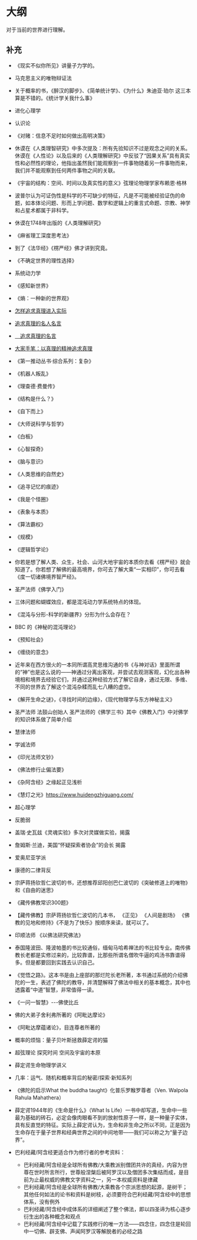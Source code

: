 # 大纲

对于当前的世界进行理解。


## 补充

- 《现实不似你所见》讲量子力学的。
- 马克思主义的唯物辩证法
- 关于概率的书，《醉汉的脚步》、《简单统计学》、《为什么》朱迪亚·珀尔 这三本算是不错的。《统计学关我什么事》
- 进化心理学
- 认识论
- 《对赌：信息不足时如何做出高明决策》
- 休谟在《人类理智研究》中多次提及：所有先验知识不过是观念之间的关系。休谟在《人性论》以及后来的《人类理解研究》中反驳了“因果关系”具有真实性和必然性的理论，他指出虽然我们能观察到一件事物随着另一件事物而来，我们并不能观察到任何两件事物之间的关联。
- 《宇宙的结构：空间、时间以及真实性的意义》弦理论物理学家布赖恩·格林
- 波普尔认为可证伪性是科学的不可缺少的特征，凡是不可能被经验证伪的命题，如本体论问题、形而上学问题、数学和逻辑上的重言式命题、宗教、神学和占星术都属于非科学。
- 休谟在1748年出版的《人类理解研究》
- 《麻省理工深度思考法》
- 到了《法华经》《楞严经》佛才讲到究竟。
- 《不确定世界的理性选择》
- 系统动力学
- 《感知新世界》
- 《熵：一种新的世界观》
- [怎样追求真理进入实际](https://www.hidden-advent.org/classic-preach-110.html)
- [追求真理的名人名言](http://www.1juzi.com/new/9911.html)
- [　追求真理的名言](https://www.lz13.cn/mingrenmingyan/13520.html)
- [大家手笔：以真理的精神追求真理](http://theory.people.com.cn/n1/2018/0515/c40531-29990326.html)

- 《第一推动丛书·综合系列：复杂》
- 《机器人叛乱》
- 《理查德·费曼传》
- 《结构是什么？》
- 《自下而上》
- 《大师说科学与哲学》
- 《白板》
- 《心智探奇》
- 《脑与意识》
- 《人类思维的自然史》
- 《追寻记忆的痕迹》
- 《我是个怪圈》
- 《表象与本质》
- 《算法霸权》
- 《规模》


- 《逻辑哲学论》


- 你若是想了解人类、众生，社会、山河大地宇宙的本质你去看《楞严经》就会知道了。你若想了解佛的最高境界，你可去了解大乘“一实相印”，你可去看《度一切诸佛境界智严经》。
- 圣严法师《佛学入门》


- 三体问题和蝴蝶效应，都是混沌动力学系统特点的体现。

- 《混沌与分形-科学的新疆界》分形为什么会存在？
- BBC 的《神秘的混沌理论》
- 《预知社会》


- 《缠绕的意念》

- 近年来在西方很火的一本同所谓高灵思维沟通的书《与神对话》里面所谓的“神”也是这么说的——神通过分离出客观，并尝试去观测客观，幻化出各种境相和境界去经验它们，并通过这种经验方式了解它自身，通过无限、多维、不同的世界去了解这个混沌杂糅而乱七八糟的虚空。


- 《解开生命之谜》，《寻找时间的边缘》，《现代物理学与东方神秘主义》


- 圣严法师 法鼓山创始人  圣严法师的《佛学三书》其中《佛教入门》中对佛学的知识体系做了简单介绍
- 慧律法师
- 学诚法师

- 《印光法师文钞》
- 《佛法修行止偏法要》

- 《杂阿含经》之缘起正见浅析

- 《慧灯之光》https://www.huidengzhiguang.com/

- 超心理学

- 反脆弱


- 盖瑞‧史瓦兹《灵魂实验》多次对灵媒做实验，揭露
- 詹姆斯·兰迪，美国“怀疑探索者协会”的会长  揭露



- 爱奥尼亚学派

- 康德的二律背反



- 宗萨蒋扬钦哲仁波切的书，还想推荐邱阳创巴仁波切的《突破修道上的唯物》和《自由的迷思》
- 《藏传佛教常识300题》
- 【藏传佛教】宗萨蒋扬钦哲仁波切的几本书， 《正见》 《人间是剧场》 《佛教的见地和修持》《不是为了快乐》按顺序来读，就可以了。


- 印顺法师 《以佛法研究佛法》
- 泰国隆波田、隆波帕墨的书比较通俗，缅甸马哈希禅法的书比较专业。南传佛教长老都是实修过来的，比较靠谱，比那些所谓名僧吹牛逼的鸡汤书靠谱得多。但是都要回到实践去认识自己。



- 《觉悟之路》。这本书是由上座部的那烂陀长老所著，本书通过系统的介绍佛陀的一生，表述了佛陀的教导，并清楚解释了佛法中相关的基本概念，其中也透露着“中道”智慧，非常值得一读。
- 《一问一智慧》---佛使比丘


- 佛的大弟子舍利弗所著的《阿毗达摩论》
- 《阿毗达摩蕴诸论》，目连尊者所著的


- 概率的烦恼：量子贝叶斯拯救薛定谔的猫

- 超弦理论 探究时间 空间及宇宙的本原
- 薛定谔生命物理学讲义
- 几率：运气、随机和概率背后的秘密/探索·新知系列



- 《佛陀的启示What the buddha taught》化普乐罗睺罗尊者（Ven. Walpola Rahula Mahathera）



- 薛定谔1944年的《生命是什么》（What Is Life）一书中却写道，生命中一些最为基础的砖石，必定会像肉眼看不到的放射性原子一样，是一种量子实体，具有反直觉的特征。实际上薛定谔认为，生命和非生命之所以不同，正是因为生命存在于量子世界和经典世界之间的中间地带——我们可以称之为“量子边界”。




- 巴利经藏/阿含经更适合作为修行者的参考资料：
    - 巴利经藏/阿含经是全球所有佛教/大乘教派别僧团共许的真经，内容为世尊在世时所言所行，世尊般涅槃后被阿罗汉以及僧团多次集结而成，是目前为止最权威的佛教文字资料之一，另一本权威资料是律藏
    - 巴利经藏/阿含经是全球所有佛教/大乘教各个宗派思想的起源，是树干；其他任何如法的论书和资料是树枝，必须要符合巴利经藏/阿含经中的思想体系，没有例外
    - 巴利经藏/阿含经中成体系的详细阐述了整个佛法，即以四圣谛为核心逐步衍生出的各种概念和观点
    - 巴利经藏/阿含经中记载了实践修行的唯一方法——四念住，四念住是轮回中一切佛、辟支佛、声闻阿罗汉等解脱者的必经之路